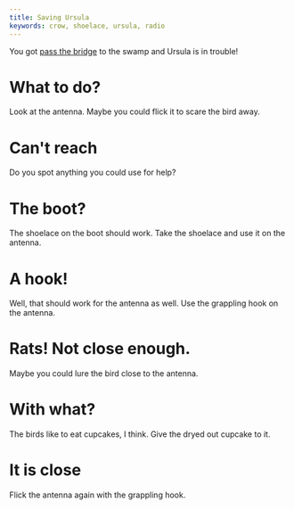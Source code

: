 ```yaml
---
title: Saving Ursula
keywords: crow, shoelace, ursula, radio
---
```


You got [pass the bridge](050-humbert.md) to the swamp and Ursula is in trouble!

# What to do?
Look at the antenna. Maybe you could flick it to scare the bird away.

# Can't reach
Do you spot anything you could use for help?

# The boot?
The shoelace on the boot should work. Take the shoelace and use it on the antenna.

# A hook!
Well, that should work for the antenna as well. Use the grappling hook on the antenna.

# Rats! Not close enough.
Maybe you could lure the bird close to the antenna.

# With what?
The birds like to eat cupcakes, I think. Give the dryed out cupcake to it.

# It is close
Flick the antenna again with the grappling hook.

